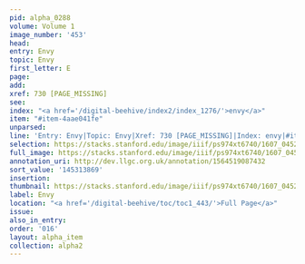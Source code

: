 ```yaml
---
pid: alpha_0288
volume: Volume 1
image_number: '453'
head:
entry: Envy
topic: Envy
first_letter: E
page:
add:
xref: 730 [PAGE_MISSING]
see:
index: "<a href='/digital-beehive/index2/index_1276/'>envy</a>"
item: "#item-4aae041fe"
unparsed:
line: 'Entry: Envy|Topic: Envy|Xref: 730 [PAGE_MISSING]|Index: envy|#item-4aae041fe'
selection: https://stacks.stanford.edu/image/iiif/ps974xt6740/1607_0452/421,3869,3020,691/full/0/default.jpg
full_image: https://stacks.stanford.edu/image/iiif/ps974xt6740/1607_0452/full/full/0/default.jpg
annotation_uri: http://dev.llgc.org.uk/annotation/1564519087432
sort_value: '145313869'
insertion:
thumbnail: https://stacks.stanford.edu/image/iiif/ps974xt6740/1607_0452/421,3869,600,180/250,/0/default.jpg
label: Envy
location: "<a href='/digital-beehive/toc/toc1_443/'>Full Page</a>"
issue:
also_in_entry:
order: '016'
layout: alpha_item
collection: alpha2
---
```


